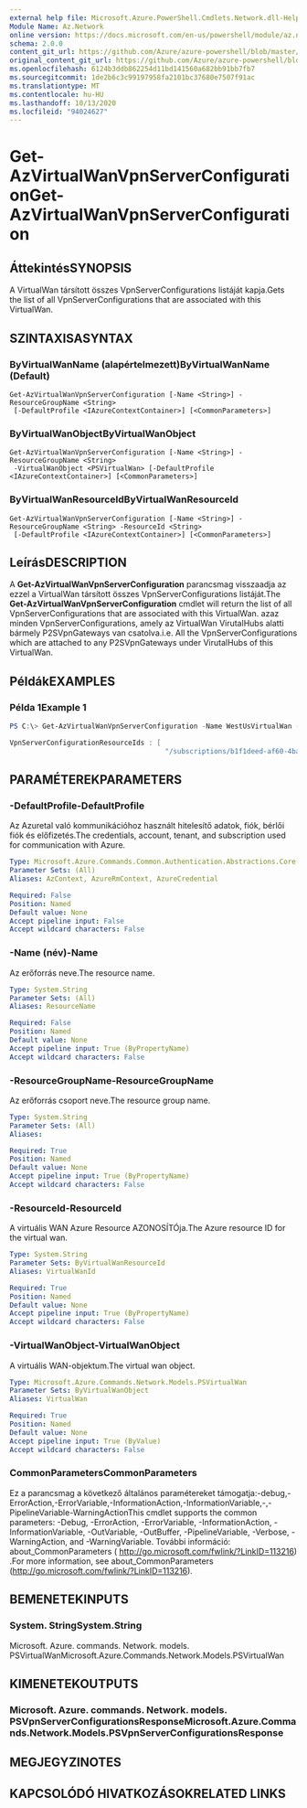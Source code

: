 ```yaml
---
external help file: Microsoft.Azure.PowerShell.Cmdlets.Network.dll-Help.xml
Module Name: Az.Network
online version: https://docs.microsoft.com/en-us/powershell/module/az.network/get-azvirtualwanvpnserverconfiguration
schema: 2.0.0
content_git_url: https://github.com/Azure/azure-powershell/blob/master/src/Network/Network/help/Get-AzVirtualWanVpnServerConfiguration.md
original_content_git_url: https://github.com/Azure/azure-powershell/blob/master/src/Network/Network/help/Get-AzVirtualWanVpnServerConfiguration.md
ms.openlocfilehash: 6124b3ddb862254d11bd141560a682bb91bb7fb7
ms.sourcegitcommit: 1de2b6c3c99197958fa2101bc37680e7507f91ac
ms.translationtype: MT
ms.contentlocale: hu-HU
ms.lasthandoff: 10/13/2020
ms.locfileid: "94024627"
---
```

# <span data-ttu-id="d3a24-101">Get-AzVirtualWanVpnServerConfiguration</span><span class="sxs-lookup"><span data-stu-id="d3a24-101">Get-AzVirtualWanVpnServerConfiguration</span></span>

## <span data-ttu-id="d3a24-102">Áttekintés</span><span class="sxs-lookup"><span data-stu-id="d3a24-102">SYNOPSIS</span></span>
<span data-ttu-id="d3a24-103">A VirtualWan társított összes VpnServerConfigurations listáját kapja.</span><span class="sxs-lookup"><span data-stu-id="d3a24-103">Gets the list of all VpnServerConfigurations that are associated with this VirtualWan.</span></span>

## <span data-ttu-id="d3a24-104">SZINTAXISA</span><span class="sxs-lookup"><span data-stu-id="d3a24-104">SYNTAX</span></span>

### <span data-ttu-id="d3a24-105">ByVirtualWanName (alapértelmezett)</span><span class="sxs-lookup"><span data-stu-id="d3a24-105">ByVirtualWanName (Default)</span></span>
```
Get-AzVirtualWanVpnServerConfiguration [-Name <String>] -ResourceGroupName <String>
 [-DefaultProfile <IAzureContextContainer>] [<CommonParameters>]
```

### <span data-ttu-id="d3a24-106">ByVirtualWanObject</span><span class="sxs-lookup"><span data-stu-id="d3a24-106">ByVirtualWanObject</span></span>
```
Get-AzVirtualWanVpnServerConfiguration [-Name <String>] -ResourceGroupName <String>
 -VirtualWanObject <PSVirtualWan> [-DefaultProfile <IAzureContextContainer>] [<CommonParameters>]
```

### <span data-ttu-id="d3a24-107">ByVirtualWanResourceId</span><span class="sxs-lookup"><span data-stu-id="d3a24-107">ByVirtualWanResourceId</span></span>
```
Get-AzVirtualWanVpnServerConfiguration [-Name <String>] -ResourceGroupName <String> -ResourceId <String>
 [-DefaultProfile <IAzureContextContainer>] [<CommonParameters>]
```

## <span data-ttu-id="d3a24-108">Leírás</span><span class="sxs-lookup"><span data-stu-id="d3a24-108">DESCRIPTION</span></span>
<span data-ttu-id="d3a24-109">A **Get-AzVirtualWanVpnServerConfiguration** parancsmag visszaadja az ezzel a VirtualWan társított összes VpnServerConfigurations listáját.</span><span class="sxs-lookup"><span data-stu-id="d3a24-109">The **Get-AzVirtualWanVpnServerConfiguration** cmdlet will return the list of all VpnServerConfigurations that are associated with this VirtualWan.</span></span> <span data-ttu-id="d3a24-110">azaz minden VpnServerConfigurations, amely az VirtualWan VirutalHubs alatti bármely P2SVpnGateways van csatolva.</span><span class="sxs-lookup"><span data-stu-id="d3a24-110">i.e. All the VpnServerConfigurations which are attached to any P2SVpnGateways under VirutalHubs of this VirtualWan.</span></span>

## <span data-ttu-id="d3a24-111">Példák</span><span class="sxs-lookup"><span data-stu-id="d3a24-111">EXAMPLES</span></span>

### <span data-ttu-id="d3a24-112">Példa 1</span><span class="sxs-lookup"><span data-stu-id="d3a24-112">Example 1</span></span>
```powershell
PS C:\> Get-AzVirtualWanVpnServerConfiguration -Name WestUsVirtualWan -ResourceGroupName P2SCortexGATesting

VpnServerConfigurationResourceIds : [
                                      "/subscriptions/b1f1deed-af60-4bab-9223-65d340462e24/resourceGroups/P2SCortexGATesting/providers/Microsoft.Network/vpnServerConfigurations/WestUsConfig"                           ]
```

## <span data-ttu-id="d3a24-113">PARAMÉTEREK</span><span class="sxs-lookup"><span data-stu-id="d3a24-113">PARAMETERS</span></span>

### <span data-ttu-id="d3a24-114">-DefaultProfile</span><span class="sxs-lookup"><span data-stu-id="d3a24-114">-DefaultProfile</span></span>
<span data-ttu-id="d3a24-115">Az Azuretal való kommunikációhoz használt hitelesítő adatok, fiók, bérlői fiók és előfizetés.</span><span class="sxs-lookup"><span data-stu-id="d3a24-115">The credentials, account, tenant, and subscription used for communication with Azure.</span></span>

```yaml
Type: Microsoft.Azure.Commands.Common.Authentication.Abstractions.Core.IAzureContextContainer
Parameter Sets: (All)
Aliases: AzContext, AzureRmContext, AzureCredential

Required: False
Position: Named
Default value: None
Accept pipeline input: False
Accept wildcard characters: False
```

### <span data-ttu-id="d3a24-116">-Name (név)</span><span class="sxs-lookup"><span data-stu-id="d3a24-116">-Name</span></span>
<span data-ttu-id="d3a24-117">Az erőforrás neve.</span><span class="sxs-lookup"><span data-stu-id="d3a24-117">The resource name.</span></span>

```yaml
Type: System.String
Parameter Sets: (All)
Aliases: ResourceName

Required: False
Position: Named
Default value: None
Accept pipeline input: True (ByPropertyName)
Accept wildcard characters: False
```

### <span data-ttu-id="d3a24-118">-ResourceGroupName</span><span class="sxs-lookup"><span data-stu-id="d3a24-118">-ResourceGroupName</span></span>
<span data-ttu-id="d3a24-119">Az erőforrás csoport neve.</span><span class="sxs-lookup"><span data-stu-id="d3a24-119">The resource group name.</span></span>

```yaml
Type: System.String
Parameter Sets: (All)
Aliases:

Required: True
Position: Named
Default value: None
Accept pipeline input: True (ByPropertyName)
Accept wildcard characters: False
```

### <span data-ttu-id="d3a24-120">-ResourceId</span><span class="sxs-lookup"><span data-stu-id="d3a24-120">-ResourceId</span></span>
<span data-ttu-id="d3a24-121">A virtuális WAN Azure Resource AZONOSÍTÓja.</span><span class="sxs-lookup"><span data-stu-id="d3a24-121">The Azure resource ID for the virtual wan.</span></span>

```yaml
Type: System.String
Parameter Sets: ByVirtualWanResourceId
Aliases: VirtualWanId

Required: True
Position: Named
Default value: None
Accept pipeline input: True (ByPropertyName)
Accept wildcard characters: False
```

### <span data-ttu-id="d3a24-122">-VirtualWanObject</span><span class="sxs-lookup"><span data-stu-id="d3a24-122">-VirtualWanObject</span></span>
<span data-ttu-id="d3a24-123">A virtuális WAN-objektum.</span><span class="sxs-lookup"><span data-stu-id="d3a24-123">The virtual wan object.</span></span>

```yaml
Type: Microsoft.Azure.Commands.Network.Models.PSVirtualWan
Parameter Sets: ByVirtualWanObject
Aliases: VirtualWan

Required: True
Position: Named
Default value: None
Accept pipeline input: True (ByValue)
Accept wildcard characters: False
```

### <span data-ttu-id="d3a24-124">CommonParameters</span><span class="sxs-lookup"><span data-stu-id="d3a24-124">CommonParameters</span></span>
<span data-ttu-id="d3a24-125">Ez a parancsmag a következő általános paramétereket támogatja:-debug,-ErrorAction,-ErrorVariable,-InformationAction,-InformationVariable,-,-PipelineVariable-WarningAction</span><span class="sxs-lookup"><span data-stu-id="d3a24-125">This cmdlet supports the common parameters: -Debug, -ErrorAction, -ErrorVariable, -InformationAction, -InformationVariable, -OutVariable, -OutBuffer, -PipelineVariable, -Verbose, -WarningAction, and -WarningVariable.</span></span> <span data-ttu-id="d3a24-126">További információ: about_CommonParameters ( http://go.microsoft.com/fwlink/?LinkID=113216) .</span><span class="sxs-lookup"><span data-stu-id="d3a24-126">For more information, see about_CommonParameters (http://go.microsoft.com/fwlink/?LinkID=113216).</span></span>

## <span data-ttu-id="d3a24-127">BEMENETEK</span><span class="sxs-lookup"><span data-stu-id="d3a24-127">INPUTS</span></span>

### <span data-ttu-id="d3a24-128">System. String</span><span class="sxs-lookup"><span data-stu-id="d3a24-128">System.String</span></span>
<span data-ttu-id="d3a24-129">Microsoft. Azure. commands. Network. models. PSVirtualWan</span><span class="sxs-lookup"><span data-stu-id="d3a24-129">Microsoft.Azure.Commands.Network.Models.PSVirtualWan</span></span>

## <span data-ttu-id="d3a24-130">KIMENETEK</span><span class="sxs-lookup"><span data-stu-id="d3a24-130">OUTPUTS</span></span>

### <span data-ttu-id="d3a24-131">Microsoft. Azure. commands. Network. models. PSVpnServerConfigurationsResponse</span><span class="sxs-lookup"><span data-stu-id="d3a24-131">Microsoft.Azure.Commands.Network.Models.PSVpnServerConfigurationsResponse</span></span>

## <span data-ttu-id="d3a24-132">MEGJEGYZI</span><span class="sxs-lookup"><span data-stu-id="d3a24-132">NOTES</span></span>

## <span data-ttu-id="d3a24-133">KAPCSOLÓDÓ HIVATKOZÁSOK</span><span class="sxs-lookup"><span data-stu-id="d3a24-133">RELATED LINKS</span></span>
